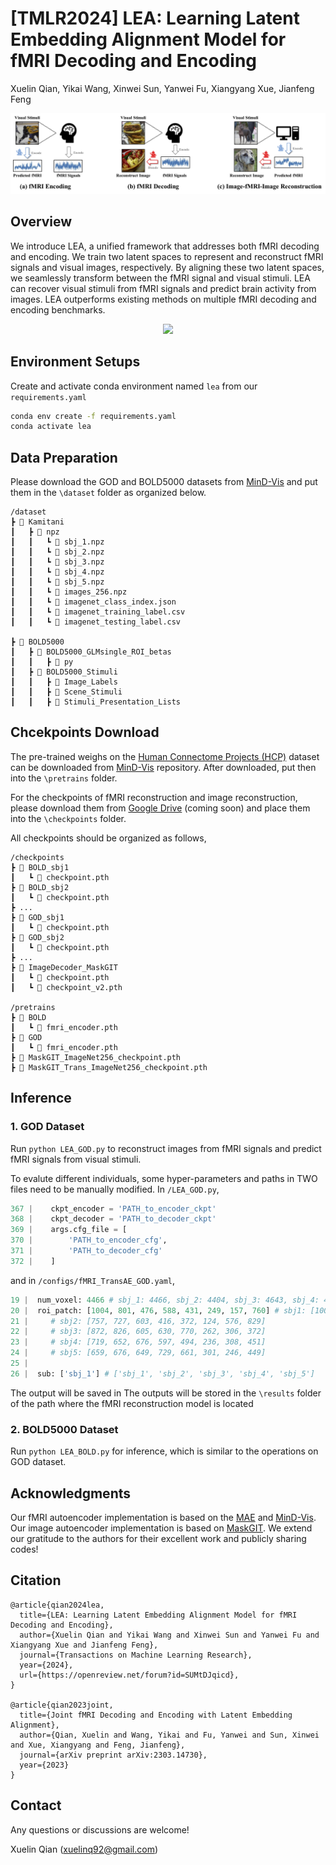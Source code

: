 # [TMLR2024] LEA: Learning Latent Embedding Alignment Model for fMRI Decoding and Encoding

Xuelin Qian, Yikai Wang, Xinwei Sun, Yanwei Fu, Xiangyang Xue, Jianfeng Feng

<p align="center">
<img src=assets/teaser.jpg />
</p>


## Overview
We introduce LEA, a unified framework that addresses both fMRI decoding and encoding. We train two latent spaces to represent and reconstruct fMRI signals and visual images, respectively. By aligning these two latent spaces, we seamlessly transform between the fMRI signal and visual stimuli. LEA can recover visual stimuli from fMRI signals and predict brain activity from images. LEA outperforms existing methods on multiple fMRI decoding and encoding benchmarks.

<p align="center">
<img src=assets/framework.jpg />
</p>

## Environment Setups
Create and activate conda environment named ```lea``` from our ```requirements.yaml```
```sh
conda env create -f requirements.yaml
conda activate lea
```

## Data Preparation
Please download the GOD and BOLD5000 datasets from [MinD-Vis](https://github.com/zjc062/mind-vis) and put them in the ```\dataset``` folder as organized below.

```
/dataset
┣ 📂 Kamitani
┃   ┣ 📂 npz
┃   ┃   ┗ 📜 sbj_1.npz
┃   ┃   ┗ 📜 sbj_2.npz
┃   ┃   ┗ 📜 sbj_3.npz
┃   ┃   ┗ 📜 sbj_4.npz
┃   ┃   ┗ 📜 sbj_5.npz
┃   ┃   ┗ 📜 images_256.npz
┃   ┃   ┗ 📜 imagenet_class_index.json
┃   ┃   ┗ 📜 imagenet_training_label.csv
┃   ┃   ┗ 📜 imagenet_testing_label.csv

┣ 📂 BOLD5000
┃   ┣ 📂 BOLD5000_GLMsingle_ROI_betas
┃   ┃   ┣ 📂 py
┃   ┣ 📂 BOLD5000_Stimuli
┃   ┃   ┣ 📂 Image_Labels
┃   ┃   ┣ 📂 Scene_Stimuli
┃   ┃   ┣ 📂 Stimuli_Presentation_Lists

```

## Chcekpoints Download
The pre-trained weighs on the [Human Connectome Projects (HCP)]((https://db.humanconnectome.org/data/projects/HCP_1200)) dataset can be downloaded from [MinD-Vis](https://github.com/zjc062/mind-vis) repository. After downloaded, put then into the ```\pretrains``` folder.

For the checkpoints of fMRI reconstruction and image reconstruction, please download them from [Google Drive](xxx) (coming soon) and place them into the  ```\checkpoints``` folder.

All checkpoints should be organized as follows,

```
/checkpoints
┣ 📂 BOLD_sbj1
┃   ┗ 📜 checkpoint.pth
┣ 📂 BOLD_sbj2
┃   ┗ 📜 checkpoint.pth
┣ ...
┣ 📂 GOD_sbj1
┃   ┗ 📜 checkpoint.pth
┣ 📂 GOD_sbj2
┃   ┗ 📜 checkpoint.pth
┣ ...
┣ 📂 ImageDecoder_MaskGIT
┃   ┗ 📜 checkpoint.pth
┃   ┗ 📜 checkpoint_v2.pth

/pretrains
┣ 📂 BOLD
┃   ┗ 📜 fmri_encoder.pth
┣ 📂 GOD
┃   ┗ 📜 fmri_encoder.pth
┣ 📜 MaskGIT_ImageNet256_checkpoint.pth
┣ 📜 MaskGIT_Trans_ImageNet256_checkpoint.pth

```

## Inference

### 1. GOD Dataset
Run ``python LEA_GOD.py`` to reconstruct images from fMRI signals and predict fMRI signals from visual stimuli.

To evalute different individuals, some hyper-parameters and paths in TWO files need to be manually modified. In ```/LEA_GOD.py```,
```python
367 |    ckpt_encoder = 'PATH_to_encoder_ckpt' 
368 |    ckpt_decoder = 'PATH_to_decoder_ckpt'
369 |    args.cfg_file = [
370 |        'PATH_to_encoder_cfg',
371 |        'PATH_to_decoder_cfg'
372 |    ]
```

and in ```/configs/fMRI_TransAE_GOD.yaml```,
```python
19 |  num_voxel: 4466 # sbj_1: 4466, sbj_2: 4404, sbj_3: 4643, sbj_4: 4133, sbj_5: 4370
20 |  roi_patch: [1004, 801, 476, 588, 431, 249, 157, 760] # sbj1: [1004, 801, 476, 588, 431, 249, 157, 760]
21 |     # sbj2: [757, 727, 603, 416, 372, 124, 576, 829]
22 |     # sbj3: [872, 826, 605, 630, 770, 262, 306, 372]
23 |     # sbj4: [719, 652, 676, 597, 494, 236, 308, 451]
24 |     # sbj5: [659, 676, 649, 729, 661, 301, 246, 449]
25 |
26 |  sub: ['sbj_1'] # ['sbj_1', 'sbj_2', 'sbj_3', 'sbj_4', 'sbj_5']
```

The output will be saved in 
The outputs will be stored in the ``\results`` folder of the path where the fMRI reconstruction model is located

### 2. BOLD5000 Dataset
Run ``python LEA_BOLD.py`` for inference, which is similar to the operations on GOD dataset.

## Acknowledgments

Our fMRI autoencoder implementation is based on the [MAE](https://github.com/facebookresearch/mae) and [MinD-Vis](https://github.com/zjc062/mind-vis). Our image autoencoder implementation is based on [MaskGIT](https://github.com/google-research/maskgit). 
We extend our gratitude to the authors for their excellent work and publicly sharing codes!

## Citation
```
@article{qian2024lea,
  title={LEA: Learning Latent Embedding Alignment Model for fMRI Decoding and Encoding},
  author={Xuelin Qian and Yikai Wang and Xinwei Sun and Yanwei Fu and Xiangyang Xue and Jianfeng Feng},
  journal={Transactions on Machine Learning Research},
  year={2024},
  url={https://openreview.net/forum?id=SUMtDJqicd},  
}

@article{qian2023joint,
  title={Joint fMRI Decoding and Encoding with Latent Embedding Alignment},
  author={Qian, Xuelin and Wang, Yikai and Fu, Yanwei and Sun, Xinwei and Xue, Xiangyang and Feng, Jianfeng},
  journal={arXiv preprint arXiv:2303.14730},
  year={2023}
}
```

## Contact
Any questions or discussions are welcome!

Xuelin Qian (<xuelinq92@gmail.com>)
